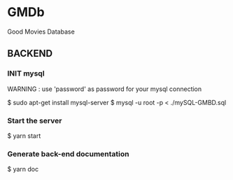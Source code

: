 # GMDb
Good Movies Database

## BACKEND

### INIT mysql

WARNING : use 'password' as password for your mysql connection

 $ sudo apt-get install mysql-server
 $ mysql -u root -p < ./mySQL-GMBD.sql

 ### Start the server

 $ yarn start

  ### Generate back-end documentation

  $ yarn doc
